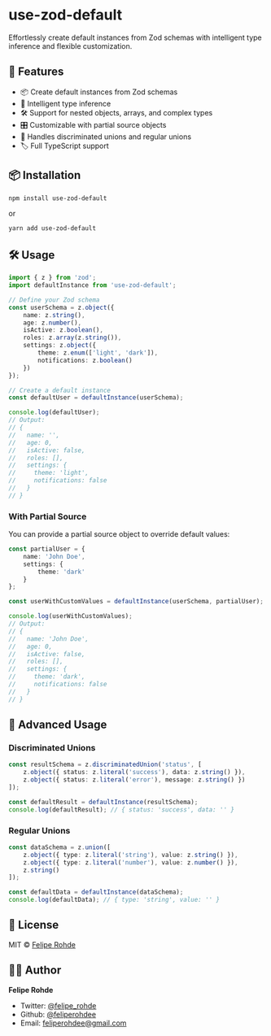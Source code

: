 # use-zod-default

Effortlessly create default instances from Zod schemas with intelligent type inference and flexible customization.

## 🚀 Features

- 📦 Create default instances from Zod schemas
- 🧠 Intelligent type inference
- 🛠 Support for nested objects, arrays, and complex types
- 🎛 Customizable with partial source objects
- 🔄 Handles discriminated unions and regular unions
- 🏷 Full TypeScript support

## 📦 Installation

```bash
npm install use-zod-default
```

or

```bash
yarn add use-zod-default
```

## 🛠 Usage

```typescript
import { z } from 'zod';
import defaultInstance from 'use-zod-default';

// Define your Zod schema
const userSchema = z.object({
	name: z.string(),
	age: z.number(),
	isActive: z.boolean(),
	roles: z.array(z.string()),
	settings: z.object({
		theme: z.enum(['light', 'dark']),
		notifications: z.boolean()
	})
});

// Create a default instance
const defaultUser = defaultInstance(userSchema);

console.log(defaultUser);
// Output:
// {
//   name: '',
//   age: 0,
//   isActive: false,
//   roles: [],
//   settings: {
//     theme: 'light',
//     notifications: false
//   }
// }
```

### With Partial Source

You can provide a partial source object to override default values:

```typescript
const partialUser = {
	name: 'John Doe',
	settings: {
		theme: 'dark'
	}
};

const userWithCustomValues = defaultInstance(userSchema, partialUser);

console.log(userWithCustomValues);
// Output:
// {
//   name: 'John Doe',
//   age: 0,
//   isActive: false,
//   roles: [],
//   settings: {
//     theme: 'dark',
//     notifications: false
//   }
// }
```

## 🧩 Advanced Usage

### Discriminated Unions

```typescript
const resultSchema = z.discriminatedUnion('status', [
	z.object({ status: z.literal('success'), data: z.string() }),
	z.object({ status: z.literal('error'), message: z.string() })
]);

const defaultResult = defaultInstance(resultSchema);
console.log(defaultResult); // { status: 'success', data: '' }
```

### Regular Unions

```typescript
const dataSchema = z.union([
	z.object({ type: z.literal('string'), value: z.string() }),
	z.object({ type: z.literal('number'), value: z.number() }),
	z.string()
]);

const defaultData = defaultInstance(dataSchema);
console.log(defaultData); // { type: 'string', value: '' }
```

## 📝 License

MIT © [Felipe Rohde](mailto:feliperohdee@gmail.com)

## 👨‍💻 Author

**Felipe Rohde**

- Twitter: [@felipe_rohde](https://twitter.com/felipe_rohde)
- Github: [@feliperohdee](https://github.com/feliperohdee)
- Email: feliperohdee@gmail.com
